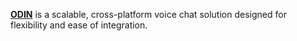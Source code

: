 [**ODIN**](https://www.4players.io/products/voice-chat) is a scalable, cross-platform voice chat solution designed for flexibility and ease of integration.
